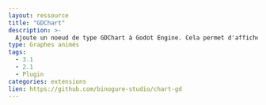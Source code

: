 ```yaml
---
layout: ressource
title: "GDChart"
description: >-
  Ajoute un noeud de type GDChart à Godot Engine. Cela permet d'afficher et d'animer des graphiques en formes de courbes ou en forme de camembert
type: Graphes animés
tags:
  - 3.1
  - 2.1
  - Plugin
categories: extensions
lien: https://github.com/binogure-studio/chart-gd
---
```

